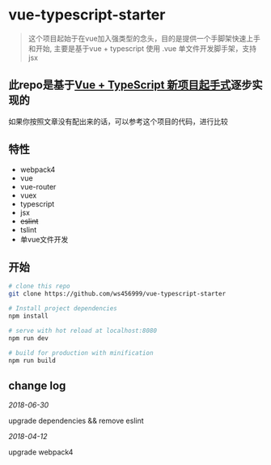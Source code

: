 # vue-typescript-starter

> 这个项目起始于在vue加入强类型的念头，目的是提供一个手脚架快速上手和开始, 主要是基于vue + typescript 使用 .vue 单文件开发脚手架，支持jsx

## 此repo是基于[Vue + TypeScript 新项目起手式](https://juejin.im/post/59f29d28518825549f7260b6)逐步实现的

如果你按照文章没有配出来的话，可以参考这个项目的代码，进行比较

## 特性
- webpack4
- vue
- vue-router
- vuex
- typescript
- jsx
- ~~eslint~~
- tslint
- 单vue文件开发

## 开始

``` bash
# clone this repo
git clone https://github.com/ws456999/vue-typescript-starter

# Install project dependencies
npm install

# serve with hot reload at localhost:8080
npm run dev

# build for production with minification
npm run build

```

## change log

*2018-06-30*

upgrade dependencies && remove eslint

*2018-04-12*

upgrade webpack4
